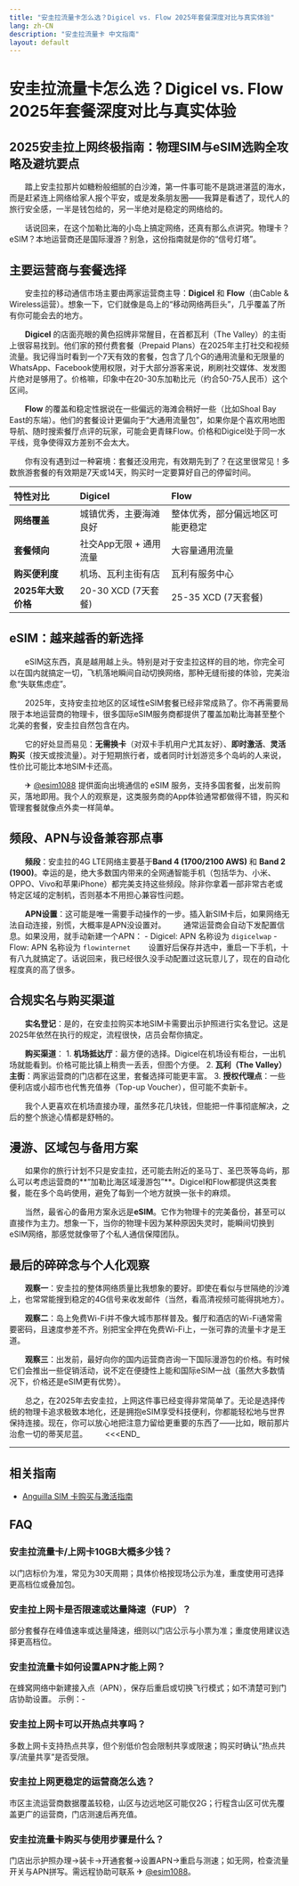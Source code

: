 ```yaml
---
title: "安圭拉流量卡怎么选？Digicel vs. Flow 2025年套餐深度对比与真实体验"
lang: zh-CN
description: "安圭拉流量卡 中文指南"
layout: default
---
```

# 安圭拉流量卡怎么选？Digicel vs. Flow 2025年套餐深度对比与真实体验

## 2025安圭拉上网终极指南：物理SIM与eSIM选购全攻略及避坑要点

　　踏上安圭拉那片如糖粉般细腻的白沙滩，第一件事可能不是跳进湛蓝的海水，而是赶紧连上网络给家人报个平安，或是发条朋友圈——我算是看透了，现代人的旅行安全感，一半是钱包给的，另一半绝对是稳定的网络给的。

　　话说回来，在这个加勒比海的小岛上搞定网络，还真有那么点讲究。物理卡？eSIM？本地运营商还是国际漫游？别急，这份指南就是你的“信号灯塔”。

## 主要运营商与套餐选择

　　安圭拉的移动通信市场主要由两家运营商主导：**Digicel** 和 **Flow**（由Cable & Wireless运营）。想象一下，它们就像是岛上的“移动网络两巨头”，几乎覆盖了所有你可能会去的地方。

　　**Digicel** 的店面亮眼的黄色招牌非常醒目，在首都瓦利（The Valley）的主街上很容易找到。他们家的预付费套餐（Prepaid Plans）在2025年主打社交和视频流量。我记得当时看到一个7天有效的套餐，包含了几个G的通用流量和无限量的WhatsApp、Facebook使用权限，对于大部分游客来说，刷刷社交媒体、发发图片绝对是够用了。价格嘛，印象中在20-30东加勒比元（约合50-75人民币）这个区间。

　　**Flow** 的覆盖和稳定性据说在一些偏远的海滩会稍好一些（比如Shoal Bay East的东端）。他们的套餐设计更偏向于“大通用流量包”，如果你是个喜欢用地图导航、随时搜索餐厅点评的玩家，可能会更青睐Flow。价格和Digicel处于同一水平线，竞争使得双方差别不会太大。

　　你有没有遇到过一种窘境：套餐还没用完，有效期先到了？在这里很常见！多数旅游套餐的有效期是7天或14天，购买时一定要算好自己的停留时间。

| 特性对比 | Digicel | Flow |
| :--- | :--- | :--- |
| **网络覆盖** | 城镇优秀，主要海滩良好 | 整体优秀，部分偏远地区可能更稳定 |
| **套餐倾向** | 社交App无限 + 通用流量 | 大容量通用流量 |
| **购买便利度** | 机场、瓦利主街有店 | 瓦利有服务中心 |
| **2025年大致价格** | 20-30 XCD (7天套餐) | 25-35 XCD (7天套餐) |

## eSIM：越来越香的新选择

　　eSIM这东西，真是越用越上头。特别是对于安圭拉这样的目的地，你完全可以在国内就搞定一切，飞机落地瞬间自动切换网络，那种无缝衔接的体验，完美治愈“失联焦虑症”。

　　2025年，支持安圭拉地区的区域性eSIM套餐已经非常成熟了。你不再需要局限于本地运营商的物理卡，很多国际eSIM服务商都提供了覆盖加勒比海甚至整个北美的套餐，安圭拉自然包含在内。

　　它的好处显而易见：**无需换卡**（对双卡手机用户尤其友好）、**即时激活**、**灵活购买**（按天或按流量）。对于短期旅行者，或者同时计划游览多个岛屿的人来说，性价比可能比本地SIM卡还高。

　　✈ [@esim1088](https://t.me/s/esim1088) 提供面向出境通信的 eSIM 服务，支持多国套餐，出发前购买，落地即用。我个人的观察是，这类服务商的App体验通常都做得不错，购买和管理套餐就像点外卖一样简单。

## 频段、APN与设备兼容那点事

　　**频段**：安圭拉的4G LTE网络主要基于**Band 4 (1700/2100 AWS)** 和 **Band 2 (1900)**。幸运的是，绝大多数国内带来的全网通智能手机（包括华为、小米、OPPO、Vivo和苹果iPhone）都完美支持这些频段。除非你拿着一部非常古老或特定区域的定制机，否则基本不用担心兼容性问题。

　　**APN设置**：这可能是唯一需要手动操作的一步。插入新SIM卡后，如果网络无法自动连接，别慌，大概率是APN没设置对。
　　通常运营商会自动下发配置信息。如果没用，就手动新建一个APN：
    - Digicel: APN 名称设为 `digicelwap`
    - Flow: APN 名称设为 `flowinternet`
　　设置好后保存并选中，重启一下手机，十有八九就搞定了。话说回来，我已经很久没手动配置过这玩意儿了，现在的自动化程度真的高了很多。

## 合规实名与购买渠道

　　**实名登记**：是的，在安圭拉购买本地SIM卡需要出示护照进行实名登记。这是2025年依然在执行的规定，流程很快，店员会帮你搞定。

　　**购买渠道**：
    1.  **机场抵达厅**：最方便的选择。Digicel在机场设有柜台，一出机场就能看到。价格可能比镇上稍贵一丢丢，但图个方便。
    2.  **瓦利（The Valley）主街**：两家运营商的门店都在这里，套餐选择可能更丰富。
    3.  **授权代理点**：一些便利店或小超市也代售充值券（Top-up Voucher），但可能不卖新卡。

　　我个人更喜欢在机场直接办理，虽然多花几块钱，但能把一件事彻底解决，之后的整个旅途心情都是舒畅的。

## 漫游、区域包与备用方案

　　如果你的旅行计划不只是安圭拉，还可能去附近的圣马丁、圣巴茨等岛屿，那么可以考虑运营商的**“加勒比海区域漫游包”**。Digicel和Flow都提供这类套餐，能在多个岛屿使用，避免了每到一个地方就换一张卡的麻烦。

　　当然，最省心的备用方案永远是**eSIM**。它作为物理卡的完美备份，甚至可以直接作为主力。想象一下，当你的物理卡因为某种原因失灵时，能瞬间切换到eSIM网络，那感觉就像带了个私人通信保障团队。

## 最后的碎碎念与个人化观察

　　**观察一**：安圭拉的整体网络质量比我想象的要好。即使在看似与世隔绝的沙滩上，也常常能搜到稳定的4G信号来收发邮件（当然，看高清视频可能得挑地方）。

　　**观察二**：岛上免费Wi-Fi并不像大城市那样普及。餐厅和酒店的Wi-Fi通常需要密码，且速度参差不齐。别把宝全押在免费Wi-Fi上，一张可靠的流量卡才是王道。

　　**观察三**：出发前，最好向你的国内运营商咨询一下国际漫游包的价格。有时候它们会推出一些促销活动，说不定在便捷性上能和国际eSIM一战（虽然大多数情况下，价格还是eSIM更有优势）。

　　总之，在2025年去安圭拉，上网这件事已经变得非常简单了。无论是选择传统的物理卡追求极致本地化，还是拥抱eSIM享受科技便利，你都能轻松地与世界保持连接。现在，你可以放心地把注意力留给更重要的东西了——比如，眼前那片治愈一切的蒂芙尼蓝。
　　<<<END_

<!-- crosslink -->
---

## 相关指南

- [Anguilla SIM 卡购买与激活指南](https://faciylike.github.io/anguilla-sim-guides)

<!-- BEGIN_ANGUILLA_FAQ -->
## FAQ

### 安圭拉流量卡/上网卡10GB大概多少钱？
以门店标价为准，常见为30天周期；具体价格按现场公示为准，重度使用可选择更高档位或叠加包。

### 安圭拉上网卡是否限速或达量降速（FUP）？
部分套餐存在峰值速率或达量降速，细则以门店公示与小票为准；重度使用建议选择更高档位。

### 安圭拉流量卡如何设置APN才能上网？
在蜂窝网络中新建接入点（APN），保存后重启或切换飞行模式；如不清楚可到门店协助设置。 示例：-

### 安圭拉上网卡可以开热点共享吗？
多数上网卡支持热点共享，但个别低价包会限制共享或限速；购买时确认“热点共享/流量共享”是否受限。

### 安圭拉上网更稳定的运营商怎么选？
市区主流运营商数据覆盖较稳，山区与边远地区可能仅2G；行程含山区可优先覆盖更广的运营商，门店测速后再充值。

### 安圭拉流量卡购买与使用步骤是什么？
门店出示护照办理→装卡→开通套餐→设置APN→重启与测速；如无网，检查流量开关与APN拼写。需远程协助可联系 ✈ [@esim1088](https://t.me/s/esim1088)。

<script type="application/ld+json">
{"@context": "https://schema.org", "@type": "FAQPage", "mainEntity": [{"@type": "Question", "name": "安圭拉流量卡/上网卡10GB大概多少钱？", "acceptedAnswer": {"@type": "Answer", "text": "以门店标价为准，常见为30天周期；具体价格按现场公示为准，重度使用可选择更高档位或叠加包。"}}, {"@type": "Question", "name": "安圭拉上网卡是否限速或达量降速（FUP）？", "acceptedAnswer": {"@type": "Answer", "text": "部分套餐存在峰值速率或达量降速，细则以门店公示与小票为准；重度使用建议选择更高档位。"}}, {"@type": "Question", "name": "安圭拉流量卡如何设置APN才能上网？", "acceptedAnswer": {"@type": "Answer", "text": "在蜂窝网络中新建接入点（APN），保存后重启或切换飞行模式；如不清楚可到门店协助设置。 示例：-"}}, {"@type": "Question", "name": "安圭拉上网卡可以开热点共享吗？", "acceptedAnswer": {"@type": "Answer", "text": "多数上网卡支持热点共享，但个别低价包会限制共享或限速；购买时确认“热点共享/流量共享”是否受限。"}}, {"@type": "Question", "name": "安圭拉上网更稳定的运营商怎么选？", "acceptedAnswer": {"@type": "Answer", "text": "市区主流运营商数据覆盖较稳，山区与边远地区可能仅2G；行程含山区可优先覆盖更广的运营商，门店测速后再充值。"}}, {"@type": "Question", "name": "安圭拉流量卡购买与使用步骤是什么？", "acceptedAnswer": {"@type": "Answer", "text": "门店出示护照办理→装卡→开通套餐→设置APN→重启与测速；如无网，检查流量开关与APN拼写。需远程协助可联系 ✈ @esim1088。"}}]}
</script>
<!-- END_ANGUILLA_FAQ -->
